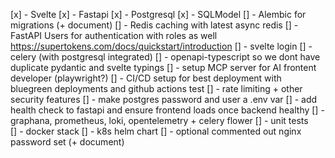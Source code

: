 [x] - Svelte
[x] - Fastapi
[x] - Postgresql
[x] - SQLModel
[] - Alembic for migrations (+ document)
[] - Redis caching with latest async redis
[] - FastAPI Users for authentication with roles as well https://supertokens.com/docs/quickstart/introduction
[] - svelte login
[] - celery (with postgresql integrated)
[] - openapi-typescript so we dont have duplicate pydantic and svelte typings
[] - setup MCP server for AI frontent developer (playwright?)
[] - CI/CD setup for best deployment with bluegreen deployments and github actions test
[] - rate limiting + other security features
[] - make postgres password and user a .env var
[] - add health check to fastapi and ensure frontend loads once backend healthy
[] - graphana, prometheus, loki, opentelemetry + celery flower
[] - unit tests  
[] - docker stack
[] - k8s helm chart
[] - optional commented out nginx password set (+ document)
